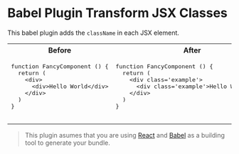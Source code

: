 # Babel Plugin Transform JSX Classes

This babel plugin adds the `className` in each JSX element.

<table>
  <tr>
    <th>Before</th>
    <th>After</th>
  </tr>
  <tr>
    <td>
      <pre>
function FancyComponent () {
  return (
    &lt;div&gt;
      &lt;div&gt;Hello World&lt;/div&gt;
    &lt;/div&gt;
  )
}
      </pre>
    </td>
    <td>
      <pre>
function FancyComponent () {
  return (
    &lt;div class='example'&gt;
      &lt;div class='example'&gt;Hello World&lt;/div&gt;
    &lt;/div&gt;
  )
}
      </pre>
    </td>
  </tr>
</table>


> This plugin asumes that you are using [React](https://reactjs.org) and [Babel](https://babeljs.io) as a building tool to generate your bundle.
